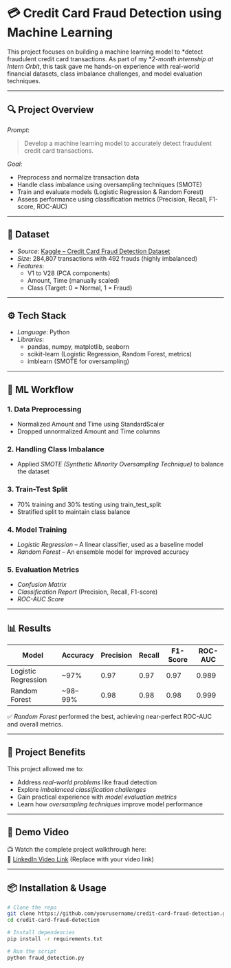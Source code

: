 # 💳 Credit Card Fraud Detection using Machine Learning

This project focuses on building a machine learning model to *detect fraudulent credit card transactions. As part of my **2-month internship at Intern Orbit*, this task gave me hands-on experience with real-world financial datasets, class imbalance challenges, and model evaluation techniques.

---

## 🔍 Project Overview

*Prompt*:  
> Develop a machine learning model to accurately detect fraudulent credit card transactions.

*Goal*:
- Preprocess and normalize transaction data
- Handle class imbalance using oversampling techniques (SMOTE)
- Train and evaluate models (Logistic Regression & Random Forest)
- Assess performance using classification metrics (Precision, Recall, F1-score, ROC-AUC)

---

## 📁 Dataset

- *Source*: [Kaggle – Credit Card Fraud Detection Dataset](https://www.kaggle.com/mlg-ulb/creditcardfraud)
- *Size*: 284,807 transactions with 492 frauds (highly imbalanced)
- *Features*:
  - V1 to V28 (PCA components)
  - Amount, Time (manually scaled)
  - Class (Target: 0 = Normal, 1 = Fraud)

---

## ⚙️ Tech Stack

- *Language*: Python  
- *Libraries*:
  - pandas, numpy, matplotlib, seaborn
  - scikit-learn (Logistic Regression, Random Forest, metrics)
  - imblearn (SMOTE for oversampling)

---

## 🧠 ML Workflow

### 1. Data Preprocessing
- Normalized Amount and Time using StandardScaler
- Dropped unnormalized Amount and Time columns

### 2. Handling Class Imbalance
- Applied *SMOTE (Synthetic Minority Oversampling Technique)* to balance the dataset

### 3. Train-Test Split
- 70% training and 30% testing using train_test_split
- Stratified split to maintain class balance

### 4. Model Training
- *Logistic Regression* – A linear classifier, used as a baseline model
- *Random Forest* – An ensemble model for improved accuracy

### 5. Evaluation Metrics
- *Confusion Matrix*
- *Classification Report* (Precision, Recall, F1-score)
- *ROC-AUC Score*

---

## 📊 Results

| Model              | Accuracy | Precision | Recall | F1-Score | ROC-AUC |
|-------------------|----------|-----------|--------|----------|---------|
| Logistic Regression | ~97%    | 0.97      | 0.97   | 0.97     | 0.989   |
| Random Forest       | ~98–99% | 0.98      | 0.98   | 0.98     | 0.999   |

✅ *Random Forest* performed the best, achieving near-perfect ROC-AUC and overall metrics.

---

## 📌 Project Benefits

This project allowed me to:
- Address *real-world problems* like fraud detection
- Explore *imbalanced classification challenges*
- Gain practical experience with *model evaluation metrics*
- Learn how *oversampling techniques* improve model performance

---

## 🎥 Demo Video

📺 Watch the complete project walkthrough here:  
🔗 [LinkedIn Video Link](https://www.linkedin.com/posts/kesana-mohana-mounika-548114344_machinelearning-internship-creditcardfrauddetection-activity-7352281981717553153-kBlz?utm_source=share&utm_medium=member_desktop&rcm=ACoAAFYoewgBCwKr-tM3UK4tbA8AS98p6O7bcOE) (Replace with your video link)

---

## 📦 Installation & Usage

```bash
# Clone the repo
git clone https://github.com/yourusername/credit-card-fraud-detection.git
cd credit-card-fraud-detection

# Install dependencies
pip install -r requirements.txt

# Run the script
python fraud_detection.py
